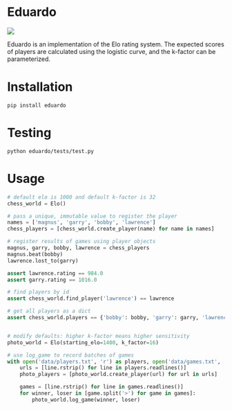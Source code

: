 Eduardo
=======

![](https://45.media.tumblr.com/b3d6a7ef75e2bf2f64dfd9171b207d81/tumblr_mk8vcuNso71qhd14co1_500.gif)

Eduardo is an implementation of the Elo rating system. The expected scores of
players are calculated using the logistic curve, and the k-factor can be
parameterized.

Installation
============
    pip install eduardo

Testing
=======
    python eduardo/tests/test.py

Usage
=====
```python
# default elo is 1000 and default k-factor is 32
chess_world = Elo()

# pass a unique, immutable value to register the player
names = ['magnus', 'garry', 'bobby', 'lawrence']
chess_players = [chess_world.create_player(name) for name in names]

# register results of games using player objects
magnus, garry, bobby, lawrence = chess_players
magnus.beat(bobby)
lawrence.lost_to(garry)

assert lawrence.rating == 984.0
assert garry.rating == 1016.0

# find players by id
assert chess_world.find_player('lawrence') == lawrence

# get all players as a dict
assert chess_world.players == {'bobby': bobby, 'garry': garry, 'lawrence': lawrence, 'magnus': magnus}


# modify defaults: higher k-factor means higher sensitivity
photo_world = Elo(starting_elo=1400, k_factor=16)

# use log_game to record batches of games
with open('data/players.txt', 'r') as players, open('data/games.txt', 'r') as games:
    urls = [line.rstrip() for line in players.readlines()]
    photo_players = [photo_world.create_player(url) for url in urls]

    games = [line.rstrip() for line in games.readlines()]
    for winner, loser in [game.split('>') for game in games]:
        photo_world.log_game(winner, loser)
```
